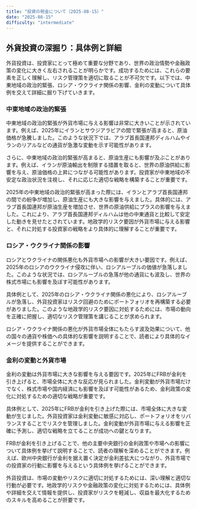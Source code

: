 ```yaml
---
title: "投資の税金について（2025-08-15）"
date: "2025-08-15"
difficulty: "intermediate"
---
```


## 外貨投資の深掘り：具体例と詳細

外貨投資は、投資家にとって極めて重要な分野であり、世界の政治情勢や金融政策の変化に大きく左右されることが明らかです。成功するためには、これらの要素を正しく理解し、リスク管理策を適切に取ることが不可欠です。以下では、中東地域の政治的緊張、ロシア・ウクライナ関係の影響、金利の変動について具体例を交えて詳細に掘り下げていきます。

### 中東地域の政治的緊張

中東地域の政治的緊張が外貨市場に与える影響は非常に大きいことが示されています。例えば、2025年にイランとサウジアラビアの間で緊張が高まると、原油価格が急騰しました。このような状況下では、アラブ首長国連邦ディルハムやイランのリアルなどの通貨が急激な変動を示す可能性があります。

さらに、中東地域の政治的緊張が高まると、原油生産にも影響が及ぶことがあります。例えば、イランが原油輸出を制限する措置を取ると、世界の原油供給に影響を与え、原油価格の上昇につながる可能性があります。投資家が中東地域の不安定な政治状況を注視し、それに応じた適切な戦略を構築することが重要です。

2025年の中東地域の政治的緊張が高まった際には、イランとアラブ首長国連邦の間での紛争が増加し、原油生産にも大きな影響を与えました。具体的には、アラブ首長国連邦が原油生産を増加させ、世界の原油供給にプラスの影響を与えました。これにより、アラブ首長国連邦ディルハムは他の中東通貨と比較して安定した動きを見せたとされています。地政学的リスク要因が外貨市場に与える影響と、それに対処する投資家の戦略をより具体的に理解することが重要です。

### ロシア・ウクライナ関係の影響

ロシアとウクライナの関係悪化も外貨市場への影響が大きい要因です。例えば、2025年のロシアのウクライナ侵攻に伴い、ロシアルーブルの価値が急落しました。このような状況では、ロシアルーブルの急落が他の通貨にも波及し、世界の株式市場にも影響を及ぼす可能性があります。

具体例として、2025年のロシア・ウクライナ関係の悪化により、ロシアルーブルが急落し、外貨投資家はリスク回避のためにポートフォリオを再構築する必要がありました。このような地政学的リスク要因に対処するためには、市場の動向を正確に把握し、適切なリスク管理策を講じることが求められます。

ロシア・ウクライナ関係の悪化が外貨市場全体にもたらす波及効果について、他の国々の通貨や株価への具体的な影響を説明することで、読者により具体的なイメージを提供することができます。

### 金利の変動と外貨市場

金利の変動は外貨市場に大きな影響を与える要因です。2025年にFRBが金利を引き上げると、市場全体に大きな反応が見られました。金利変動が外貨市場だけでなく、株式市場や国内経済にも影響を及ぼす可能性があるため、金利政策の変化に対処するための適切な戦略が重要です。

具体例として、2025年にFRBが金利を引き上げた際には、市場全体に大きな変動が生じました。外貨投資家は金利変動に敏感に対応し、ポートフォリオをリバランスすることでリスクを管理しました。金利変動が外貨市場に与える影響を正確に予測し、適切な戦略を立てることが成功への鍵となります。

FRBが金利を引き上げることで、他の主要中央銀行の金利政策や市場への影響について具体例を挙げて説明することで、読者の理解を深めることができます。例えば、欧州中央銀行が金利を据え置く決定が金利差拡大につながり、外貨市場での投資家の行動に影響を与えるという具体例を挙げることができます。

外貨投資は、市場の変動やリスクに適切に対処するためには、深い理解と適切な行動が必要です。地政学的リスクや金融政策の変化に対処するためには、具体例や詳細を交えて情報を提供し、投資家がリスクを軽減し、収益を最大化するためのスキルを高めることが肝要です。
